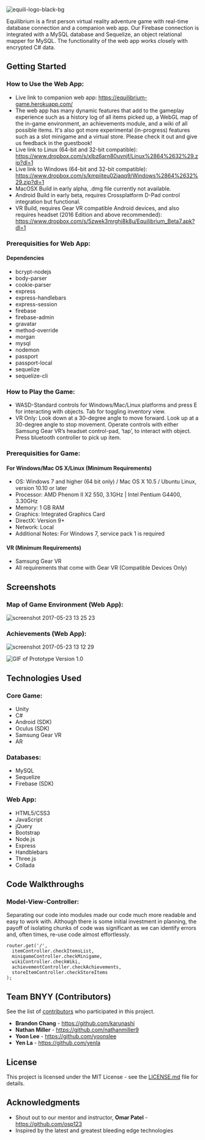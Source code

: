 ![equili-logo-black-bg](https://cloud.githubusercontent.com/assets/21274043/26372159/c7258f18-3fb1-11e7-902d-1b713b9524ca.png)

Equilibrium is a first person virtual reality adventure game with real-time database connection and a companion web app. Our Firebase connection is integrated with a MySQL database and Sequelize, an object relational mapper for MySQL. The functionality of the web app works closely with encrypted C# data.

## Getting Started
### How to Use the Web App:
- Live link to companion web app: https://equilibrium-game.herokuapp.com/
- The web app has many dynamic features that add to the gameplay experience such as a history log of all items picked up, a WebGL map of the in-game environment, an achievements module, and a wiki of all possible items. It's also got more experimental (in-progress) features such as a slot minigame and a virtual store. Please check it out and give us feedback in the guestbook!
- Live link to Linux (64-bit and 32-bit compatible): https://www.dropbox.com/s/xlbz6arn80uynjf/Linux%2864%2632%29.zip?dl=1
- Live link to Windows (64-bit and 32-bit compatible): https://www.dropbox.com/s/kmpiiteu02jaqq9/Windows%2864%2632%29.zip?dl=1
- MacOSX Build in early alpha, .dmg file currently not available.
- Android Build in early beta, requires Crossplatform D-Pad control integration but functional.
- VR Build, requires Gear VR compatible Android devices, and also requires headset (2016 Edition and above recommended): https://www.dropbox.com/s/5zwek3mrghj8k8u/Equilibrium_Beta7.apk?dl=1

### Prerequisities for Web App:
#### Dependencies
- bcrypt-nodejs
- body-parser
- cookie-parser
- express
- express-handlebars
- express-session
- firebase
- firebase-admin
- gravatar
- method-override
- morgan
- mysql
- nodemon
- passport
- passport-local
- sequelize
- sequelize-cli

### How to Play the Game:
- WASD-Standard controls for Windows/Mac/Linux platforms and press E for interacting with objects. Tab for toggling inventory view.
- VR Only: Look down at a 30-degree angle to move forward. Look up at a 30-degree angle to stop movement. Operate controls with either Samsung Gear VR’s headset control-pad, ‘tap’, to interact with object. Press bluetooth controller to pick up item.

### Prerequisities for Game:
#### For Windows/Mac OS X/Linux (Minimum Requirements)
- OS: Windows 7 and higher (64 bit only) / Mac OS X 10.5 / Ubuntu Linux, version 10.10 or later
- Processor: AMD Phenom II X2 550, 3.1GHz | Intel Pentium G4400, 3.30GHz
- Memory: 1 GB RAM
- Graphics: Integrated Graphics Card
- DirectX: Version 9+
- Network: Local
- Additional Notes: For Windows 7, service pack 1 is required

#### VR (Minimum Requirements)
- Samsung Gear VR
- All requirements that come with Gear VR (Compatible Devices Only)

## Screenshots
### Map of Game Environment (Web App):
![screenshot 2017-05-23 13 25 23](https://cloud.githubusercontent.com/assets/21274043/26374795/636b01ba-3fbb-11e7-9c74-694d09adad49.png)

### Achievements (Web App):
![screenshot 2017-05-23 13 12 29](https://cloud.githubusercontent.com/assets/21274043/26374283/95a2f220-3fb9-11e7-8c26-c837ed7458da.png)

![GIF of Prototype Version 1.0](http://i.imgur.com/N170leM.gifv)
## Technologies Used
### Core Game:
- Unity
- C#
- Android (SDK)
- Oculus (SDK)
- Samsung Gear VR
- AR

### Databases:
- MySQL
- Sequelize
- Firebase (SDK)

### Web App:
- HTML5/CSS3
- JavaScript
- jQuery
- Bootstrap
- Node.js
- Express
- Handblebars
- Three.js
- Collada

## Code Walkthroughs

### Model-View-Controller:
Separating our code into modules made our code much more readable and easy to work with. Although there is some initial investment in planning, the payoff of isolating chunks of code was significant as we can identify errors and, often times, re-use code almost effortlessly.

```
router.get('/',
  itemController.checkItemsList,
  minigameController.checkMinigame,
  wikiController.checkWiki,
  achievementController.checkAchievements,
  storeItemController.checkStoreItems
);
```

## Team BNYY (Contributors)
See the list of [contributors](https://github.com/yoonslee/project2-game/contributors) who participated in this project.

* **Brandon Chang** - https://github.com/karunashi
* **Nathan Miller** - https://github.com/nathanmiller9
* **Yoon Lee** - https://github.com/yoonslee
* **Yen La** - https://github.com/yenla

## License
This project is licensed under the MIT License - see the [LICENSE.md](https://github.com/yoonslee/project2-game/blob/master/LICENSE) file for details.

## Acknowledgments
* Shout out to our mentor and instructor, **Omar Patel** - https://github.com/osp123
* Inspired by the latest and greatest bleeding edge technologies
